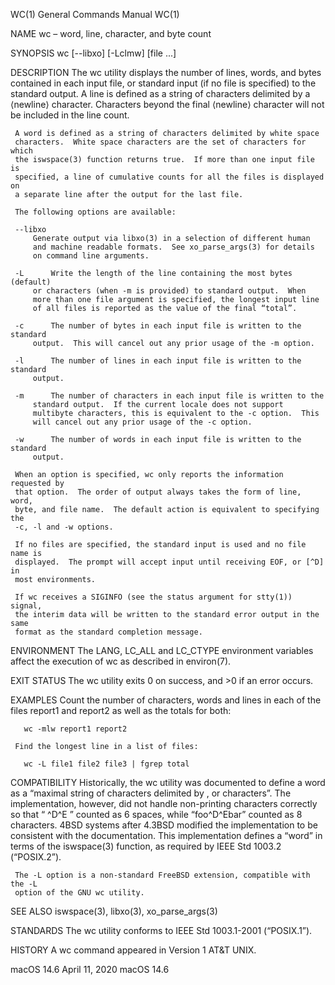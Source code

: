 WC(1)			    General Commands Manual			 WC(1)

NAME
     wc – word, line, character, and byte count

SYNOPSIS
     wc [--libxo] [-Lclmw] [file ...]

DESCRIPTION
     The wc utility displays the number of lines, words, and bytes contained
     in each input file, or standard input (if no file is specified) to the
     standard output.  A line is defined as a string of characters delimited
     by a ⟨newline⟩ character.	Characters beyond the final ⟨newline⟩
     character will not be included in the line count.

     A word is defined as a string of characters delimited by white space
     characters.  White space characters are the set of characters for which
     the iswspace(3) function returns true.  If more than one input file is
     specified, a line of cumulative counts for all the files is displayed on
     a separate line after the output for the last file.

     The following options are available:

     --libxo
	     Generate output via libxo(3) in a selection of different human
	     and machine readable formats.  See xo_parse_args(3) for details
	     on command line arguments.

     -L      Write the length of the line containing the most bytes (default)
	     or characters (when -m is provided) to standard output.  When
	     more than one file argument is specified, the longest input line
	     of all files is reported as the value of the final “total”.

     -c      The number of bytes in each input file is written to the standard
	     output.  This will cancel out any prior usage of the -m option.

     -l      The number of lines in each input file is written to the standard
	     output.

     -m      The number of characters in each input file is written to the
	     standard output.  If the current locale does not support
	     multibyte characters, this is equivalent to the -c option.  This
	     will cancel out any prior usage of the -c option.

     -w      The number of words in each input file is written to the standard
	     output.

     When an option is specified, wc only reports the information requested by
     that option.  The order of output always takes the form of line, word,
     byte, and file name.  The default action is equivalent to specifying the
     -c, -l and -w options.

     If no files are specified, the standard input is used and no file name is
     displayed.  The prompt will accept input until receiving EOF, or [^D] in
     most environments.

     If wc receives a SIGINFO (see the status argument for stty(1)) signal,
     the interim data will be written to the standard error output in the same
     format as the standard completion message.

ENVIRONMENT
     The LANG, LC_ALL and LC_CTYPE environment variables affect the execution
     of wc as described in environ(7).

EXIT STATUS
     The wc utility exits 0 on success, and >0 if an error occurs.

EXAMPLES
     Count the number of characters, words and lines in each of the files
     report1 and report2 as well as the totals for both:

	   wc -mlw report1 report2

     Find the longest line in a list of files:

	   wc -L file1 file2 file3 | fgrep total

COMPATIBILITY
     Historically, the wc utility was documented to define a word as a
     “maximal string of characters delimited by <space>, <tab> or <newline>
     characters”.  The implementation, however, did not handle non-printing
     characters correctly so that “  ^D^E  ” counted as 6 spaces, while
     “foo^D^Ebar” counted as 8 characters.  4BSD systems after 4.3BSD modified
     the implementation to be consistent with the documentation.  This
     implementation defines a “word” in terms of the iswspace(3) function, as
     required by IEEE Std 1003.2 (“POSIX.2”).

     The -L option is a non-standard FreeBSD extension, compatible with the -L
     option of the GNU wc utility.

SEE ALSO
     iswspace(3), libxo(3), xo_parse_args(3)

STANDARDS
     The wc utility conforms to IEEE Std 1003.1-2001 (“POSIX.1”).

HISTORY
     A wc command appeared in Version 1 AT&T UNIX.

macOS 14.6			April 11, 2020			    macOS 14.6
